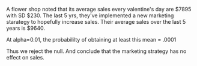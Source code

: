A flower shop noted that its average sales every valentine's day are $7895 with SD $230. The last 5 yrs, 
they've implemented a new marketing starategy to hopefully increase sales. Their average sales over the last 
5 years is $9640.

At alpha=0.01, the probabililty of obtaining at least this mean = .0001

Thus we reject the null. And conclude that the marketing strategy has no effect on sales.